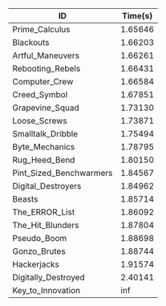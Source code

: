 |ID|Time(s)|
|-|-|
|Prime_Calculus|1.65646|
|Blackouts|1.66203|
|Artful_Maneuvers|1.66261|
|Rebooting_Rebels|1.66431|
|Computer_Crew|1.66584|
|Creed_Symbol|1.67851|
|Grapevine_Squad|1.73130|
|Loose_Screws|1.73871|
|Smalltalk_Dribble|1.75494|
|Byte_Mechanics|1.78795|
|Rug_Heed_Bend|1.80150|
|Pint_Sized_Benchwarmers|1.84567|
|Digital_Destroyers|1.84962|
|Beasts|1.85714|
|The_ERROR_List|1.86092|
|The_Hit_Blunders|1.87804|
|Pseudo_Boom|1.88698|
|Gonzo_Brutes|1.88744|
|Hackerjacks|1.91574|
|Digitally_Destroyed|2.40141|
|Key_to_Innovation|inf|
